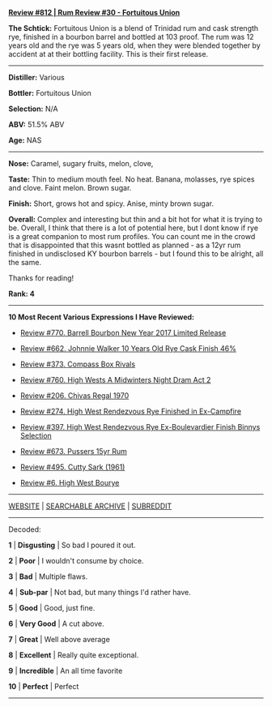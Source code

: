 
[**Review #812 | Rum Review #30 - Fortuitous Union**]( https://t8ke.review/review-812-fortuitous-union-cask-strength-blended-rum/)

**The Schtick:** Fortuitous Union is a blend of Trinidad rum and cask strength rye, finished in a bourbon barrel and bottled at 103 proof. The rum was 12 years old and the rye was 5 years old, when they were blended together by accident at at their bottling facility. This is their first release. 

-----

**Distiller:** Various

**Bottler:** Fortuitous Union

**Selection:** N/A

**ABV:** 51.5% ABV

**Age:** NAS 

-----

**Nose:**   Caramel, sugary fruits, melon, clove, 

**Taste:** Thin to medium mouth feel. No heat. Banana, molasses, rye spices and clove. Faint melon. Brown sugar. 

**Finish:** Short, grows hot and spicy. Anise, minty brown sugar.

**Overall:** Complex and interesting but thin and a bit hot for what it is trying to be. Overall, I think that there is a lot of potential here, but I dont know if rye is a great companion to most rum profiles. You can count me in the crowd that is disappointed that this wasnt bottled as planned - as a 12yr rum finished in undisclosed KY bourbon barrels - but I found this to be alright, all the same.

Thanks for reading!

**Rank: 4**

----- 

**10 Most Recent Various Expressions I Have Reviewed:** 

- [Review #770. Barrell Bourbon New Year 2017 Limited Release]( https://t8ke.review/review-770-barrell-bourbon-new-year-limited-edition-2017/) 

- [Review #662. Johnnie Walker 10 Years Old Rye Cask Finish 46%]( https://t8ke.review/review-662-johnnie-walker-select-cask-10-years-old-rye-cask-finish/) 

- [Review #373. Compass Box Rivals]( https://t8ke.review/review-373-compass-box-rivals/) 

- [Review #760. High Wests A Midwinters Night Dram Act 2]( https://t8ke.review/review-760-high-wests-a-midwinters-night-dram-act-2/) 

- [Review #206. Chivas Regal 1970]( https://t8ke.review/review-206-chivas-regal-12yr-1970/) 

- [Review #274. High West Rendezvous Rye Finished in Ex-Campfire]( https://t8ke.review/review-274-high-west-rendezvous-rye-ex-campfire/) 

- [Review #397. High West Rendezvous Rye Ex-Boulevardier Finish Binnys Selection]( https://t8ke.review/review-397-high-west-rendezvous-ex-boulevardier/) 

- [Review #673. Pussers 15yr Rum]( https://t8ke.review/review-673-pussers-15yr-rum/) 

- [Review #495. Cutty Sark (1961)]( https://t8ke.review/review-495-cutty-sark-1961/) 

- [Review #6. High West Bourye]( https://t8ke.review/review-6-high-west-bourye-2015/) 

-----

[WEBSITE](https://t8ke.review) | [SEARCHABLE ARCHIVE](https://t8ke.review/review-archive/) | [SUBREDDIT](https://reddit.com/r/t8kereviews)

-----

Decoded:

**1** | **Disgusting** | So bad I poured it out.

**2** | **Poor** | I wouldn't consume by choice.

**3** | **Bad** | Multiple flaws.

**4** | **Sub-par** | Not bad, but many things I'd rather have.

**5** | **Good** | Good, just fine.

**6** | **Very Good** | A cut above.

**7** | **Great** | Well above average

**8** | **Excellent** | Really quite exceptional.

**9** | **Incredible** | An all time favorite

**10** | **Perfect** | Perfect

----

